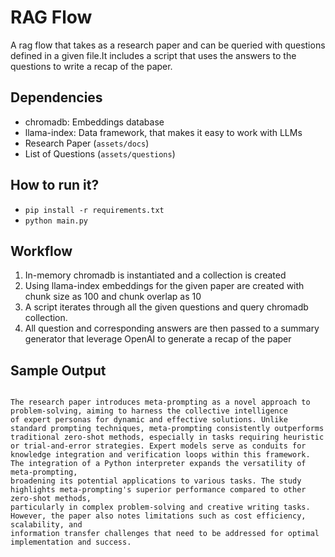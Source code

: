 # RAG Flow
A rag flow that takes as a research paper and can be queried with questions defined in a given file.It includes a script that uses the answers to the questions to write a recap of the paper.

## Dependencies
- chromadb: Embeddings database
- llama-index: Data framework, that makes it easy to work with LLMs
- Research Paper (```assets/docs```)
- List of Questions (```assets/questions```)

## How to run it?
- ```pip install -r requirements.txt```
- ```python main.py```

## Workflow
1. In-memory chromadb is instantiated and a collection is created
2. Using llama-index embeddings for the given paper are created with chunk size as 100 and chunk overlap as 10
3. A script iterates through all the given questions and query chromadb collection. 
4. All question and corresponding answers are then passed to a summary generator that leverage OpenAI to generate a recap of the paper

## Sample Output
```

The research paper introduces meta-prompting as a novel approach to problem-solving, aiming to harness the collective intelligence
of expert personas for dynamic and effective solutions. Unlike standard prompting techniques, meta-prompting consistently outperforms
traditional zero-shot methods, especially in tasks requiring heuristic or trial-and-error strategies. Expert models serve as conduits for
knowledge integration and verification loops within this framework. The integration of a Python interpreter expands the versatility of meta-prompting,
broadening its potential applications to various tasks. The study highlights meta-prompting's superior performance compared to other zero-shot methods,
particularly in complex problem-solving and creative writing tasks. However, the paper also notes limitations such as cost efficiency, scalability, and
information transfer challenges that need to be addressed for optimal implementation and success.

```

